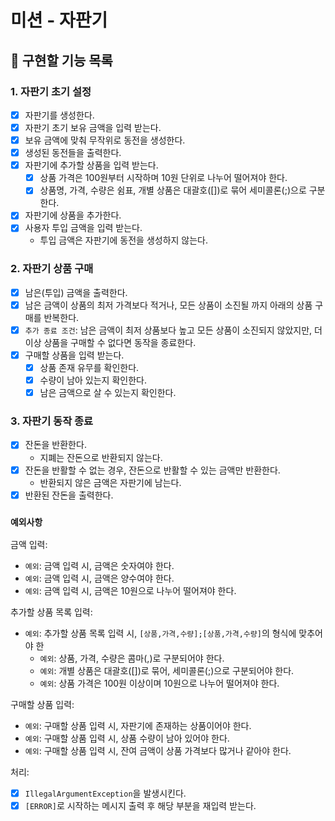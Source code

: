 # 미션 - 자판기

## :wrench: 구현할 기능 목록

### 1. 자판기 초기 설정
- [x] 자판기를 생성한다.
- [x] 자판기 초기 보유 금액을 입력 받는다.
- [x] 보유 금액에 맞춰 무작위로 동전을 생성한다.
- [x] 생성된 동전들을 출력한다.
- [x] 자판기에 추가할 상품을 입력 받는다.
    - [x] 상품 가격은 100원부터 시작하며 10원 단위로 나누어 떨어져야 한다.
    - [x] 상품명, 가격, 수량은 쉼표, 개별 상품은 대괄호([])로 묶어 세미콜론(;)으로 구분한다.
- [x] 자판기에 상품을 추가한다.
- [x] 사용자 투입 금액을 입력 받는다.
    - 투입 금액은 자판기에 동전을 생성하지 않는다.

### 2. 자판기 상품 구매
- [x] 남은(투입) 금액을 출력한다.
- [x] 남은 금액이 상품의 최저 가격보다 적거나, 모든 상품이 소진될 까지 아래의 상품 구매를 반복한다.
- [x] `추가 종료 조건`: 남은 금액이 최저 상품보다 높고 모든 상품이 소진되지 않았지만, 더 이상 상품을 구매할 수 없다면 동작을 종료한다.
- [x] 구매할 상품을 입력 받는다.
  - [x] 상품 존재 유무를 확인한다.
  - [x] 수량이 남아 있는지 확인한다.
  - [x] 남은 금액으로 살 수 있는지 확인한다.

### 3. 자판기 동작 종료
- [x] 잔돈을 반환한다.
    - 지폐는 잔돈으로 반환되지 않는다.
- [x] 잔돈을 반활할 수 없는 경우, 잔돈으로 반활할 수 있는 금액만 반환한다.
    - 반환되지 않은 금액은 자판기에 남는다.
- [x] 반환된 잔돈을 출력한다.

### `예외사항`
금액 입력:
- `예외`: 금액 입력 시, 금액은 숫자여야 한다.
- `예외`: 금액 입력 시, 금액은 양수여야 한다.
- `예외`: 금액 입력 시, 금액은 10원으로 나누어 떨어져야 한다.

추가할 상품 목록 입력:
- `예외`: 추가할 상품 목록 입력 시, `[상품,가격,수량];[상품,가격,수량]`의 형식에 맞추어야 한
  - `예외`: 상품, 가격, 수량은 콤마(,)로 구분되어야 한다.
  - `예외`: 개별 상품은 대괄호([])로 묶어, 세미콜론(;)으로 구분되어야 한다.
  - `예외`: 상품 가격은 100원 이상이며 10원으로 나누어 떨어져야 한다.

구매할 상품 입력:
- `예외`: 구매할 상품 입력 시, 자판기에 존재하는 상품이어야 한다.
- `예외`: 구매할 상품 입력 시, 상품 수량이 남아 있어야 한다.
- `예외`: 구매할 상품 입력 시, 잔여 금액이 상품 가격보다 많거나 같아야 한다.

처리:
- [x] `IllegalArgumentException`을 발생시킨다.
- [x] `[ERROR]`로 시작하는 메시지 출력 후 해당 부분을 재입력 받는다.
